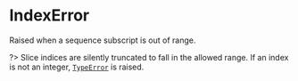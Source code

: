 # IndexError

Raised when a sequence subscript is out of range.

?> Slice indices are silently truncated to fall in the allowed range. If an index is not an integer, [`TypeError`](/exceptions/TypeError.md) is raised.